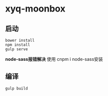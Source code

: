 # xyq-moonbox

## 启动
```shell
bower install
npm install
gulp serve
```

**node-sass报错解决**
使用 cnpm i node-sass安装

## 编译
```shell
gulp build 
```

